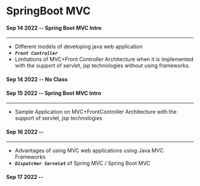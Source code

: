 # SpringBoot MVC

#### Sep 14 2022 -- Spring Boot MVC Intro
---

* Different models of developing java web application
*   <em>**`Front Controller`**</em>
* Limitations of MVC+Front Controller Architecture when it is implemented with the support of servlet, jsp technologies without using
frameworks.


#### Sep 14 2022 -- No Class

#### Sep 15 2022 -- Spring Boot MVC Intro
---
* Sample Application on MVC+FrontController Architecture with the support of servlet, jsp technologies

#### Sep 16 2022 -- 
---
* Advantages of using MVC web applications using Java MVC Frameworks
* <em>**`Dispatcher Servelet`**</em> of Spring MVC / Spring Boot MVC

#### Sep 17 2022 -- 



